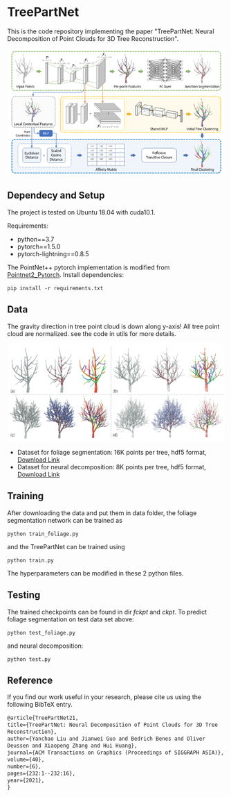 # TreePartNet

This is the code repository implementing the paper "TreePartNet: Neural Decomposition of Point Clouds for 3D Tree Reconstruction".


![teaser](TreePartNet.png)

## Dependecy and Setup
The project is tested on Ubuntu 18.04 with cuda10.1. 

Requirements:
- python==3.7
- pytorch==1.5.0
- pytorch-lightning==0.8.5

The PointNet++ pytorch implementation is modified from [Pointnet2_Pytorch](https://github.com/erikwijmans/Pointnet2_PyTorch). Install dependencies:
```
pip install -r requirements.txt
```

## Data
The gravity direction in tree point cloud is down along y-axis! All tree point cloud are normalized. see the code in utils for more details. 


![data](tree_data.png)

- Dataset for foliage segmentation: 16K points per tree, hdf5 format, [Download Link](https://mailsucaseducn-my.sharepoint.com/:f:/g/personal/liuyanchao18_mails_ucas_edu_cn/Eg3s4r5_7GZIneYgPeV7SNABLg6oVE7yJvgF38UJYKki6Q?e=zZiUlb)
- Dataset for neural decomposition: 8K points per tree, hdf5 format, [Download Link](https://1drv.ms/u/s!Am5H_4z5WHyYa7TmZLatW6ZHMaE?e=W4toEN)

## Training
After downloading the data and put them in data folder, the foliage segmentation network can be trained as
```
python train_foliage.py
```
and the TreePartNet can be trained using
```
python train.py
```
The hyperparameters can be modified in these 2 python files.

## Testing
The trained checkpoints can be found in dir *fckpt* and *ckpt*.
To predict foliage segmentation on test data set above:
```
python test_foliage.py
```
and neural decomposition:
```
python test.py
```

## Reference
If you find our work useful in your research, please cite us using the following BibTeX entry.
```
@article{TreePartNet21,
title={TreePartNet: Neural Decomposition of Point Clouds for 3D Tree Reconstruction},
author={Yanchao Liu and Jianwei Guo and Bedrich Benes and Oliver Deussen and Xiaopeng Zhang and Hui Huang},
journal={ACM Transactions on Graphics (Proceedings of SIGGRAPH ASIA)},
volume={40},
number={6},
pages={232:1--232:16},
year={2021},
} 
```
